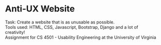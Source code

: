 # Anti-UX Website  
Task: Create a website that is as unusable as possible.  
Tools used: HTML, CSS, Javascript, Bootstrap, Django and a lot of creativity!  
Assignment for CS 4501 - Usability Engineering at the University of Virginia
